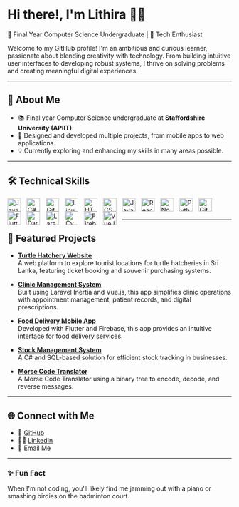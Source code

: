 # Hi there!, I'm Lithira 👨‍💻 

🌟 Final Year Computer Science Undergraduate | 🎨 Tech Enthusiast

Welcome to my GitHub profile! I'm an ambitious and curious learner, passionate about blending creativity with technology. From building intuitive user interfaces to developing robust systems, I thrive on solving problems and creating meaningful digital experiences.

---

## 🚀 About Me
- 📚 Final year Computer Science undergraduate at **Staffordshire University (APIIT)**.
- 🎨 Designed and developed multiple projects, from mobile apps to web applications.
- 💡 Currently exploring and enhancing my skills in many areas possible.

---

## 🛠️ Technical Skills
<img align="left" alt="Java" width="30px" style="padding-right:10px;" src="https://cdn.jsdelivr.net/gh/devicons/devicon/icons/java/java-original.svg"/>
<img align="left" alt="C#" width="30px" style="padding-right:10px;" src="https://cdn.jsdelivr.net/gh/devicons/devicon@latest/icons/csharp/csharp-original.svg"/>
<img align="left" alt="Git" width="30px" style="padding-right:10px;" src="https://cdn.jsdelivr.net/gh/devicons/devicon/icons/git/git-original.svg" />
<img align="left" alt="Linux" width="30px" style="padding-right:10px;" src="https://cdn.jsdelivr.net/gh/devicons/devicon/icons/linux/linux-original.svg" />
<img align="left" alt="HTML" width="30px" style="padding-right:10px;" src="https://cdn.jsdelivr.net/gh/devicons/devicon/icons/html5/html5-plain.svg" />
<img align="left" alt="CSS" width="30px" style="padding-right:10px;" src="https://cdn.jsdelivr.net/gh/devicons/devicon/icons/css3/css3-plain.svg" />
<img align="left" alt="JavaScript" width="30px" style="padding-right:10px;" src="https://cdn.jsdelivr.net/gh/devicons/devicon/icons/javascript/javascript-plain.svg" />
<img align="left" alt="React" width="30px" style="padding-right:10px;" src="https://cdn.jsdelivr.net/gh/devicons/devicon/icons/react/react-original.svg" />
<img align="left" alt="NodeJS" width="30px" style="padding-right:10px;" src="https://cdn.jsdelivr.net/gh/devicons/devicon/icons/nodejs/nodejs-original.svg" />
<img align="left" alt="Python" width="30px" style="padding-right:10px;" src="https://cdn.jsdelivr.net/gh/devicons/devicon/icons/python/python-plain.svg" />
<img align="left" alt="GitHub" width="30px" style="padding-right:10px;" src="https://cdn.jsdelivr.net/gh/devicons/devicon/icons/github/github-original.svg" />
<img align="left" alt="Flutter" width="30px" style="padding-right:10px;" src="https://cdn.jsdelivr.net/gh/devicons/devicon@latest/icons/flutter/flutter-original.svg" />
<img align="left" alt="Dart" width="30px" style="padding-right:10px;" src="https://cdn.jsdelivr.net/gh/devicons/devicon@latest/icons/dart/dart-original.svg" />
<img align="left" alt="Laravel" width="30px" style="padding-right:10px;" src="https://cdn.jsdelivr.net/gh/devicons/devicon@latest/icons/laravel/laravel-original.svg" />
<img align="left" alt="Cypress" width="30px" style="padding-right:10px;" src="https://cdn.jsdelivr.net/gh/devicons/devicon@latest/icons/cypressio/cypressio-original.svg" />
<img align="left" alt="Firebase" width="30px" style="padding-right:10px;" src="https://cdn.jsdelivr.net/gh/devicons/devicon@latest/icons/firebase/firebase-original.svg" />
<img align="left" alt="VueJS" width="30px" style="padding-right:10px;" src="https://cdn.jsdelivr.net/gh/devicons/devicon@latest/icons/vuejs/vuejs-original.svg" />

<br></br>

---

## 🌟 Featured Projects
- **[Turtle Hatchery Website](#)**  
  A web platform to explore tourist locations for turtle hatcheries in Sri Lanka, featuring ticket booking and souvenir purchasing systems.

- **[Clinic Management System](#)**  
  Built using Laravel Inertia and Vue.js, this app simplifies clinic operations with appointment management, patient records, and digital prescriptions.

- **[Food Delivery Mobile App](#)**  
  Developed with Flutter and Firebase, this app provides an intuitive interface for food delivery services.

- **[Stock Management System](#)**  
  A C# and SQL-based solution for efficient stock tracking in businesses.

- **[Morse Code Translator](#)**  
  A Morse Code Translator using a binary tree to encode, decode, and reverse messages.

---

## 🌐 Connect with Me
- 🔨 [GitHub](https://github.com/lithirasilva)  
- 👨‍💼 [LinkedIn](https://www.linkedin.com/in/lithira-silva)  
- 📧 [Email Me](mailto:lithira.uthsara@gmail.com)

---

### ✨ Fun Fact
When I'm not coding, you'll likely find me jamming out with a piano or smashing birdies on the badminton court.
